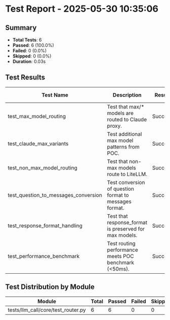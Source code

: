 # Test Report - 2025-05-30 10:35:06

## Summary
- **Total Tests**: 6
- **Passed**: 6 (100.0%)
- **Failed**: 0 (0.0%)
- **Skipped**: 0 (0.0%)
- **Duration**: 0.03s

## Test Results

| Test Name | Description | Result | Status | Duration | Timestamp | Error Message |
|-----------|-------------|--------|--------|----------|-----------|---------------|
| test_max_model_routing | Test that max/* models are routed to Claude proxy. | Success | Pass | 0.000s | 2025-05-30 10:35:06 |  |
| test_claude_max_variants | Test additional max model patterns from POC. | Success | Pass | 0.000s | 2025-05-30 10:35:06 |  |
| test_non_max_model_routing | Test that non-max models route to LiteLLM. | Success | Pass | 0.000s | 2025-05-30 10:35:06 |  |
| test_question_to_messages_conversion | Test conversion of question format to messages format. | Success | Pass | 0.000s | 2025-05-30 10:35:06 |  |
| test_response_format_handling | Test that response_format is preserved for max models. | Success | Pass | 0.000s | 2025-05-30 10:35:06 |  |
| test_performance_benchmark | Test routing performance meets POC benchmark (<50ms). | Success | Pass | 0.004s | 2025-05-30 10:35:06 |  |

## Test Distribution by Module

| Module | Total | Passed | Failed | Skipped |
|--------|-------|--------|--------|---------|
| tests/llm_call/core/test_router.py | 6 | 6 | 0 | 0 |